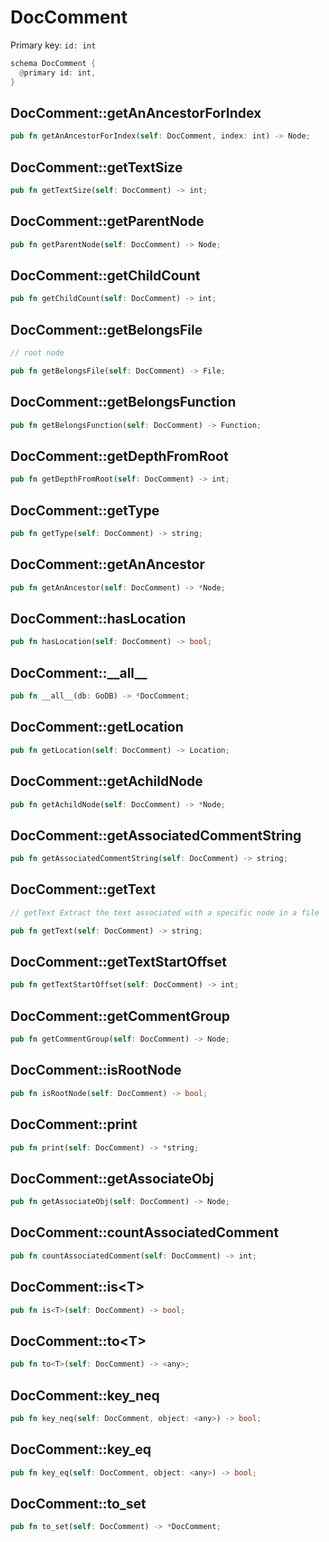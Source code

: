 # DocComment

Primary key: `id: int`

```rust
schema DocComment {
  @primary id: int,
}
```
## DocComment::getAnAncestorForIndex

```rust
pub fn getAnAncestorForIndex(self: DocComment, index: int) -> Node;
```
## DocComment::getTextSize

```rust
pub fn getTextSize(self: DocComment) -> int;
```
## DocComment::getParentNode

```rust
pub fn getParentNode(self: DocComment) -> Node;
```
## DocComment::getChildCount

```rust
pub fn getChildCount(self: DocComment) -> int;
```
## DocComment::getBelongsFile

```rust
// root node
```
```rust
pub fn getBelongsFile(self: DocComment) -> File;
```
## DocComment::getBelongsFunction

```rust
pub fn getBelongsFunction(self: DocComment) -> Function;
```
## DocComment::getDepthFromRoot

```rust
pub fn getDepthFromRoot(self: DocComment) -> int;
```
## DocComment::getType

```rust
pub fn getType(self: DocComment) -> string;
```
## DocComment::getAnAncestor

```rust
pub fn getAnAncestor(self: DocComment) -> *Node;
```
## DocComment::hasLocation

```rust
pub fn hasLocation(self: DocComment) -> bool;
```
## DocComment::\_\_all\_\_

```rust
pub fn __all__(db: GoDB) -> *DocComment;
```
## DocComment::getLocation

```rust
pub fn getLocation(self: DocComment) -> Location;
```
## DocComment::getAchildNode

```rust
pub fn getAchildNode(self: DocComment) -> *Node;
```
## DocComment::getAssociatedCommentString

```rust
pub fn getAssociatedCommentString(self: DocComment) -> string;
```
## DocComment::getText

```rust
// getText Extract the text associated with a specific node in a file
```
```rust
pub fn getText(self: DocComment) -> string;
```
## DocComment::getTextStartOffset

```rust
pub fn getTextStartOffset(self: DocComment) -> int;
```
## DocComment::getCommentGroup

```rust
pub fn getCommentGroup(self: DocComment) -> Node;
```
## DocComment::isRootNode

```rust
pub fn isRootNode(self: DocComment) -> bool;
```
## DocComment::print

```rust
pub fn print(self: DocComment) -> *string;
```
## DocComment::getAssociateObj

```rust
pub fn getAssociateObj(self: DocComment) -> Node;
```
## DocComment::countAssociatedComment

```rust
pub fn countAssociatedComment(self: DocComment) -> int;
```
## DocComment::is\<T\>

```rust
pub fn is<T>(self: DocComment) -> bool;
```
## DocComment::to\<T\>

```rust
pub fn to<T>(self: DocComment) -> <any>;
```
## DocComment::key\_neq

```rust
pub fn key_neq(self: DocComment, object: <any>) -> bool;
```
## DocComment::key\_eq

```rust
pub fn key_eq(self: DocComment, object: <any>) -> bool;
```
## DocComment::to\_set

```rust
pub fn to_set(self: DocComment) -> *DocComment;
```
